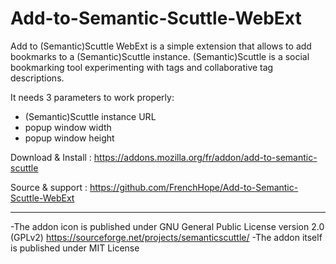 # Add-to-Semantic-Scuttle-WebExt
Add to (Semantic)Scuttle WebExt is a simple extension that allows to add bookmarks to a (Semantic)Scuttle instance.
(Semantic)Scuttle is a social bookmarking tool experimenting with tags and collaborative tag descriptions.

It needs 3 parameters to work properly:
- (Semantic)Scuttle instance URL
- popup window width
- popup window height

Download & Install : https://addons.mozilla.org/fr/addon/add-to-semantic-scuttle

Source & support : https://github.com/FrenchHope/Add-to-Semantic-Scuttle-WebExt

---

-The addon icon is published under GNU General Public License version 2.0 (GPLv2) https://sourceforge.net/projects/semanticscuttle/
-The addon itself is published under MIT License
